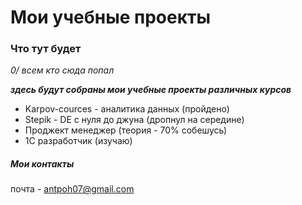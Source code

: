 # Мои учебные проекты  

### Что тут будет  

_0/ всем кто сюда попал_  

***здесь будут собраны мои учебные проекты различных курсов***  
- Karpov-cources - аналитика данных (пройдено)  
- Stepik - DE с нуля до джуна (дропнул на середине)  
- Проджект менеджер (теория - 70% собешусь)
- 1С разработчик (изучаю)  

##### Мои контакты  

почта - antpoh07@gmail.com
